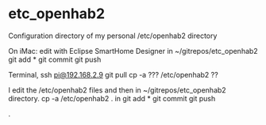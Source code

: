 # etc_openhab2
Configuration directory of my personal /etc/openhab2 directory

On iMac:
edit with Eclipse SmartHome Designer in ~/gitrepos/etc_openhab2
git add *
git commit
git push

Terminal, ssh pi@192.168.2.9
git pull
cp -a ??? /etc/openhab2 ??

I edit the /etc/openhab2 files and then
in ~/gitrepos/etc_openhab2 directory.
cp -a /etc/openhab2 . in
git add *
git commit
git push

.
